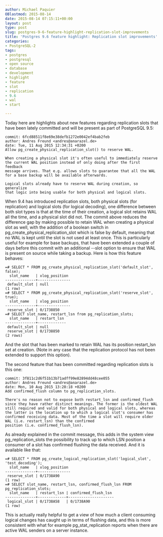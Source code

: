 ```yaml
---
author: Michael Paquier
OBlastmod: 2015-08-14
date: 2015-08-14 07:15:11+00:00
layout: post
type: post
slug: postgres-9-6-feature-highlight-replication-slot-improvements
title: 'Postgres 9.6 feature highlight: Replication slot improvements'
categories:
- PostgreSQL-2
tags:
- postgres
- postgresql
- open source
- database
- development
- highlight
- feature
- slot
- replication
- 9.6
- wal
- start

---
```


Today here are highlights about new features regarding replication slots
that have been lately committed and will be present as part of PostgreSQL
9.5:

    commit: 6fcd88511f8e69e38defb1272e0042ef4bab2feb
    author: Andres Freund <andres@anarazel.de>
    date: Tue, 11 Aug 2015 12:34:31 +0200
    Allow pg_create_physical_replication_slot() to reserve WAL.

    When creating a physical slot it's often useful to immediately reserve
    the current WAL position instead of only doing after the first feedback
    message arrives. That e.g. allows slots to guarantee that all the WAL
    for a base backup will be available afterwards.

    Logical slots already have to reserve WAL during creation, so generalize
    that logic into being usable for both physical and logical slots.

When 9.4 has introduced replication slots, both physical slots (for
replication) and logical slots (for logical decoding), one difference between
both slot types is that at the time of their creation, a logical slot retains
WAL all the time, and a physical slot did not. The commit above reduces the
difference gap by making possible to retain WAL when creating a physical
slot as well, with the addition of a boolean switch in
pg\_create\_physical\_replication\_slot which is false by default, meaning
that no WAL is kept until the slot is not used at least once. This is
particularly useful for example for base backups, that have been extended
a couple of days before this commit with an additional --slot option to
ensure that WAL is present on source while taking a backup. Here is how
this feature behaves:

    =# SELECT * FROM pg_create_physical_replication_slot('default_slot', false);
      slot_name   | xlog_position
    --------------+---------------
     default_slot | null
    (1 row)
    =# SELECT * FROM pg_create_physical_replication_slot('reserve_slot', true);
      slot_name   | xlog_position
    --------------+---------------
     reserve_slot | 0/1738850
    =# SELECT slot_name, restart_lsn from pg_replication_slots;
      slot_name   | restart_lsn
    --------------+-------------
     default_slot | null
     reserve_slot | 0/1738850
    (2 rows)

And the slot that has been marked to retain WAL has its position restart\_lsn
set at creation. (Note in any case that the replication protocol has not been
extended to support this option).

The second feature that has been committed regarding replication slots
is this one:

    commit: 3f811c2d6f51b13b71adff99e82894dd48cee055
    author: Andres Freund <andres@anarazel.de>
    date: Mon, 10 Aug 2015 13:28:18 +0200
    Add confirmed_flush column to pg_replication_slots.

    There's no reason not to expose both restart_lsn and confirmed_flush
    since they have rather distinct meanings. The former is the oldest WAL
    still required and valid for both physical and logical slots, whereas
    the latter is the location up to which a logical slot's consumer has
    confirmed receiving data. Most of the time a slot will require older
    WAL (i.e. restart_lsn) than the confirmed
    position (i.e. confirmed_flush_lsn).

As already explained in the commit message, this adds in the system view
pg\_replication\_slots the possibility to track up to which LSN position
a consumer of a slot has confirmed flushing the data received. And it is
available like that:

    =# SELECT * FROM pg_create_logical_replication_slot('logical_slot', 'test_decoding');
      slot_name   | xlog_position
    --------------+---------------
     reserve_slot | 0/1738A90
    (1 row)
    =# SELECT slot_name, restart_lsn, confirmed_flush_lsn FROM pg_replication_slots;
      slot_name   | restart_lsn | confirmed_flush_lsn
    --------------+-------------+---------------------
     logical_slot | 0/1738A58   | 0/1738A90
    (1 row)

This is actually really helpful to get a view of how much a client
consuming logical changes has caught up in terms of flushing data,
and this is more consistent with what for example pg\_stat\_replication
reports when there are active WAL senders on a server instance.

